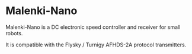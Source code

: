 Malenki-Nano
=======

Malenki-Nano is a DC electronic speed controller and receiver for small robots. 

It is compatible with the Flysky / Turnigy AFHDS-2A protocol transmitters.

